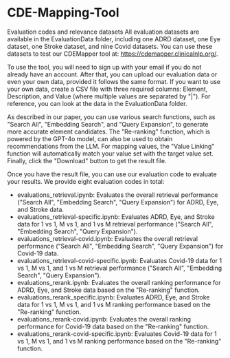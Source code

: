 # CDE-Mapping-Tool
Evaluation codes and relevance datasets
All evaluation datasets are available in the EvaluationData folder, including one ADRD dataset, one Eye dataset, one Stroke dataset, and nine Covid datasets. You can use these datasets to test our CDEMapper tool at: https://cdemapper.clinicalnlp.org/.

To use the tool, you will need to sign up with your email if you do not already have an account. After that, you can upload our evaluation data or even your own data, provided it follows the same format. If you want to use your own data, create a CSV file with three required columns: Element, Description, and Value (where multiple values are separated by "|"). For reference, you can look at the data in the EvaluationData folder.

As described in our paper, you can use various search functions, such as "Search All", "Embedding Search", and "Query Expansion", to generate more accurate element candidates. The "Re-ranking" function, which is powered by the GPT-4o model, can also be used to obtain recommendations from the LLM. For mapping values, the "Value Linking" function will automatically match your value set with the target value set. Finally, click the "Download" button to get the result file.

Once you have the result file, you can use our evaluation code to evaluate your results. We provide eight evaluation codes in total:

* evaluations_retrieval.ipynb: Evaluates the overall retrieval performance ("Search All", "Embedding Search", "Query Expansion") for ADRD, Eye, and Stroke data.
* evaluations_retrieval-specific.ipynb: Evaluates ADRD, Eye, and Stroke data for 1 vs 1, M vs 1, and 1 vs M retrieval performance ("Search All", "Embedding Search", "Query Expansion").
* evaluations_retrieval-covid.ipynb: Evaluates the overall retrieval performance ("Search All", "Embedding Search", "Query Expansion") for Covid-19 data.
* evaluations_retrieval-covid-specific.ipynb: Evaluates Covid-19 data for 1 vs 1, M vs 1, and 1 vs M retrieval performance ("Search All", "Embedding Search", "Query Expansion").
* evaluations_rerank.ipynb: Evaluates the overall ranking performance for ADRD, Eye, and Stroke data based on the "Re-ranking" function.
* evaluations_rerank_specific.ipynb: Evaluates ADRD, Eye, and Stroke data for 1 vs 1, M vs 1, and 1 vs M ranking performance based on the "Re-ranking" function.
* evaluations_rerank-covid.ipynb: Evaluates the overall ranking performance for Covid-19 data based on the "Re-ranking" function.
* evaluations_rerank-covid-specific.ipynb: Evaluates Covid-19 data for 1 vs 1, M vs 1, and 1 vs M ranking performance based on the "Re-ranking" function.
